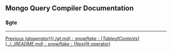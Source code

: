 ## Mongo Query Compiler Documentation

### $gte


---

[Previous ($gt operator)](./gt.md) :snowflake: 
[Table of Contents](../../README.md) :snowflake: 
[Next ($lt operator)](./lt.md)
